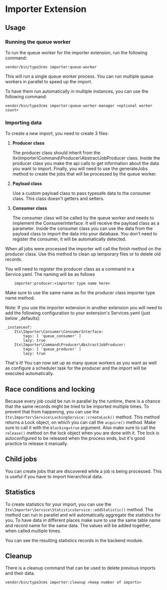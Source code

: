 # Importer Extension

## Usage

### Running the queue worker

To run the queue worker for the importer extension, run the following command:

    vendor/bin/typo3cms importer:queue-worker

This will run a single queue worker process. You can run multiple queue workers in parallel to speed up the import.

To have them run automatically in multiple instances, you can use the following command:

    vendor/bin/typo3cms importer:queue-worker-manager <optional worker count>

### Importing data

To create a new import, you need to create 3 files:

1. **Producer class**

   The producer class should inherit from the Itx\Importer\Command\Producer\AbstractJobProducer class.
   Inside the producer class you make the api calls to get information about the data you want to import.
   Finally, you will need to use the generateJobs method to create the jobs that will be processed by the queue worker.

2. **Payload class**

   Use a custom payload class to pass typesafe data to the consumer class. This class doesn't getters and setters.

3. **Consumer class**

   The consumer class will be called by the queue worker and needs to implement the ConsumerInterface.
   It will receive the payload class as a parameter.
   Inside the consumer class you can use the data from the payload class to import the data into your database.
   You don't need to register the consumer, it will be automatically detected.

When all jobs were processed the importer will call the finish method on the producer class. Use this method to clean up
temporary files or to delete old records.

You will need to register the producer class as a command in a Service.yaml. The naming will be as follows

        importer:producer:<importer type name here>

Make sure to use the same name as for the producer class importer type name method.

Note: If you use the importer extension in another extension you will need to add the following configuration to your extension's
Services.yaml (just below _defaults):

    _instanceof:
        Itx\Importer\Consumer\ConsumerInterface:
            tags: [ 'queue_consumer' ]
            lazy: true
        Itx\Importer\Command\Producer\AbstractJobProducer:
            tags: [ 'queue_producer' ]
            lazy: true

That's it! You can now set up as many queue workers as you want as well as configure a scheduler task for the producer and the
import will be executed automatically.

## Race conditions and locking

Because every job could be run in parallel by the runtime, there is a chance that the same records might be tried to be imported
multiple times.
To prevent that from happening, you can use the `Itx\Importer\Service\LockingService::createLock()` method. This method returns a
Lock object, on which you can call the `acquire()` method.
Make sure to call it with the `blocking=true` argument. Also make sure to call the `release()` method on the lock object when you
are done with it.
The lock is autoconfigured to be released when the process ends, but it's good practice to release it manually.

## Child jobs

You can create jobs that are discovered while a job is being processed. This is useful if you have to import hierarchical data.

## Statistics

To create statistics for your import, you can use the `Itx\Importer\Service\StatisticsService::addStatistic()` method.
The method can run in parallel and will automatically aggregate the statistics for you.
To have data in different places make sure to use the same table name and record name for the same data. The values will be added
together, when called multiple times.

You can see the resulting statistics records in the backend module.

## Cleanup

There is a cleanup command that can be used to delete previous imports and their data.

	vendor/bin/typo3cms importer:cleanup <keep number of imports>
